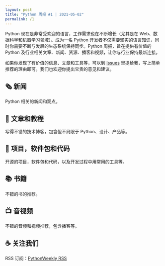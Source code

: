 ```yaml
---
layout: post
title: "Python 周报 #1 | 2021-05-02"
permalink: /1
---
```


Python 现在是非常受欢迎的语言，工作需求也在不断增长（尤其是在 Web、数据科学和机器学习领域）。成为一名 Python 开发者不仅需要坚实的语言知识，同时你需要不断与发展的生态系统保持同步。Python 周报，旨在提供有价值的 Python 及行业相关文章、新闻、资源、播客和视频，让你与行业保持最新连接。

如果你发现了有价值的信息、文章和工具等，可以到 [Issues](https://github.com/qiwihui/PythonWeekly/issues) 里提给我，写上简单推荐的理由即可。我们也欢迎你提出宝贵的意见和建议。

## :newspaper_roll: 新闻

Python 相关的新闻和观点。

## :pencil: 文章和教程

写得不错的技术博客，包含但不局限于 Python、设计、产品等。

## :office: 项目，软件包和代码

开源的项目，软件包和代码，以及开发过程中用常用的工具等。

## :books: 书籍

不错的书的推荐。

## :tv: 音视频

不错的音频和视频推荐，包含播客等。

## :coffee: 关注我们

RSS 订阅：[PythonWeekly RSS](https://pyweekly.qiwihui.com/feed.xml)
